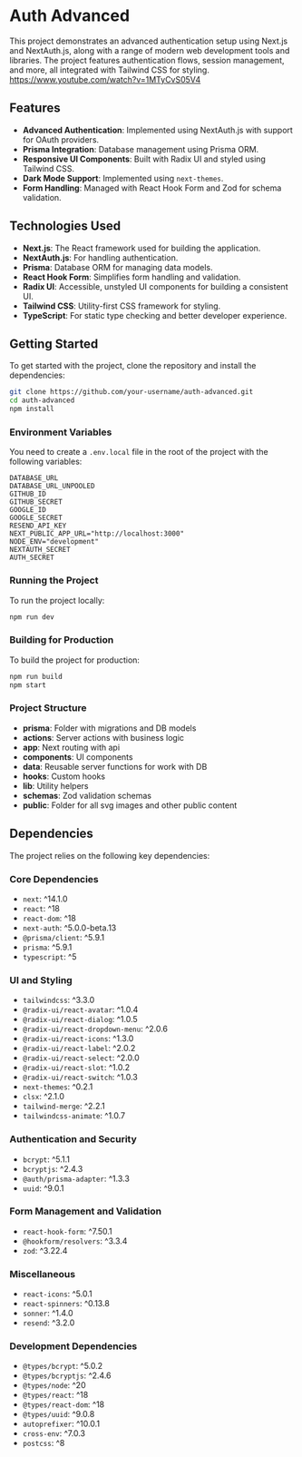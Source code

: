 # Auth Advanced

This project demonstrates an advanced authentication setup using Next.js and NextAuth.js, along with a range of modern web development tools and libraries. The project features authentication flows, session management, and more, all integrated with Tailwind CSS for styling.
https://www.youtube.com/watch?v=1MTyCvS05V4

## Features

- **Advanced Authentication**: Implemented using NextAuth.js with support for OAuth providers.
- **Prisma Integration**: Database management using Prisma ORM.
- **Responsive UI Components**: Built with Radix UI and styled using Tailwind CSS.
- **Dark Mode Support**: Implemented using `next-themes`.
- **Form Handling**: Managed with React Hook Form and Zod for schema validation.

## Technologies Used

- **Next.js**: The React framework used for building the application.
- **NextAuth.js**: For handling authentication.
- **Prisma**: Database ORM for managing data models.
- **React Hook Form**: Simplifies form handling and validation.
- **Radix UI**: Accessible, unstyled UI components for building a consistent UI.
- **Tailwind CSS**: Utility-first CSS framework for styling.
- **TypeScript**: For static type checking and better developer experience.

## Getting Started

To get started with the project, clone the repository and install the dependencies:

```bash
git clone https://github.com/your-username/auth-advanced.git
cd auth-advanced
npm install
```

### Environment Variables

You need to create a `.env.local` file in the root of the project with the following variables:

```plaintext
DATABASE_URL
DATABASE_URL_UNPOOLED
GITHUB_ID
GITHUB_SECRET
GOOGLE_ID
GOOGLE_SECRET
RESEND_API_KEY
NEXT_PUBLIC_APP_URL="http://localhost:3000"
NODE_ENV="development"
NEXTAUTH_SECRET
AUTH_SECRET
```

### Running the Project

To run the project locally:

```bash
npm run dev
```

### Building for Production

To build the project for production:

```bash
npm run build
npm start
```

### Project Structure

- **prisma**: Folder with migrations and DB models
- **actions**: Server actions with business logic
- **app**: Next routing with api
- **components**: UI components
- **data**: Reusable server functions for work with DB
- **hooks**: Custom hooks
- **lib**: Utility helpers
- **schemas**: Zod validation schemas
- **public**: Folder for all svg images and other public content

## Dependencies

The project relies on the following key dependencies:

### Core Dependencies

- `next`: ^14.1.0
- `react`: ^18
- `react-dom`: ^18
- `next-auth`: ^5.0.0-beta.13
- `@prisma/client`: ^5.9.1
- `prisma`: ^5.9.1
- `typescript`: ^5

### UI and Styling

- `tailwindcss`: ^3.3.0
- `@radix-ui/react-avatar`: ^1.0.4
- `@radix-ui/react-dialog`: ^1.0.5
- `@radix-ui/react-dropdown-menu`: ^2.0.6
- `@radix-ui/react-icons`: ^1.3.0
- `@radix-ui/react-label`: ^2.0.2
- `@radix-ui/react-select`: ^2.0.0
- `@radix-ui/react-slot`: ^1.0.2
- `@radix-ui/react-switch`: ^1.0.3
- `next-themes`: ^0.2.1
- `clsx`: ^2.1.0
- `tailwind-merge`: ^2.2.1
- `tailwindcss-animate`: ^1.0.7

### Authentication and Security

- `bcrypt`: ^5.1.1
- `bcryptjs`: ^2.4.3
- `@auth/prisma-adapter`: ^1.3.3
- `uuid`: ^9.0.1

### Form Management and Validation

- `react-hook-form`: ^7.50.1
- `@hookform/resolvers`: ^3.3.4
- `zod`: ^3.22.4

### Miscellaneous

- `react-icons`: ^5.0.1
- `react-spinners`: ^0.13.8
- `sonner`: ^1.4.0
- `resend`: ^3.2.0

### Development Dependencies

- `@types/bcrypt`: ^5.0.2
- `@types/bcryptjs`: ^2.4.6
- `@types/node`: ^20
- `@types/react`: ^18
- `@types/react-dom`: ^18
- `@types/uuid`: ^9.0.8
- `autoprefixer`: ^10.0.1
- `cross-env`: ^7.0.3
- `postcss`: ^8
